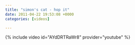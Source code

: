 ```yaml
---
title: "simon's cat - hop it"
date: 2011-04-22 19:53:08 +0000
categories: [videos]

---
```

{% include video id="AYdDRTRaWr8" provider="youtube" %}